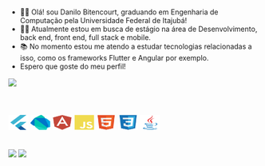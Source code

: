 #
- 🧑‍🎓  Olá! sou Danilo Bitencourt, graduando em Engenharia de Computação pela Universidade Federal de Itajubá!
- 🧑‍💻 Atualmente estou em busca de estágio na área de Desenvolvimento, back end, front end, full stack e mobile.
- 📚 No momento estou me atendo a estudar tecnologias relacionadas a isso, como os frameworks Flutter e Angular por exemplo.
- Espero que goste do meu perfil!

<!--
#
<a href="https://github.com/anuraghazra/github-readme-stats">
  <img height=200 align="center" src="https://github-readme-stats.vercel.app/api?username=DaniloBitencourt&show_icons=true&theme=dark#gh-dark-mode-only" />
</a>
-->
<a href="https://github.com/anuraghazra/convoychat">
  <img height=200 align="center" src="https://github-readme-stats.vercel.app/api/top-langs/?username=DaniloBitencourt&layout=compact&langs_count=4&card_width=280" />
</a>


  
#
 <div style="display: inline_block"><br>
  <img align="center" alt="Danilo-Flutter" height="30" width="40" src="https://github.com/devicons/devicon/blob/master/icons/flutter/flutter-original.svg">
  <img align="center" alt="Danilo-Dart" height="30" width="40" src="https://github.com/devicons/devicon/blob/master/icons/dart/dart-original.svg">
  <img align="center" alt="Danilo-Python" height="30" width="40" src="https://github.com/devicons/devicon/blob/master/icons/angularjs/angularjs-plain.svg">
  <img align="center" alt="Danilo-Js" height="30" width="40" src="https://raw.githubusercontent.com/devicons/devicon/master/icons/javascript/javascript-plain.svg">
  <img align="center" alt="Danilo-HTML" height="30" width="40" src="https://raw.githubusercontent.com/devicons/devicon/master/icons/html5/html5-original.svg">
  <img align="center" alt="Danilo-CSS" height="30" width="40" src="https://raw.githubusercontent.com/devicons/devicon/master/icons/css3/css3-original.svg">
  <img align="center" alt="Danilo-CSS" height="30" width="40" src="https://github.com/devicons/devicon/blob/master/icons/java/java-original.svg">
 </div>
 
#
<div> 
  
  <a href = "mailto:danilo300600@gmail.com"><img src="https://img.shields.io/badge/-Gmail-%23333?style=for-the-badge&logo=gmail&logoColor=white" target="_blank"></a>
  <a href="https://www.linkedin.com/in/danilo-bitencourt/" target="_blank"><img src="https://img.shields.io/badge/-LinkedIn-%230077B5?style=for-the-badge&logo=linkedin&logoColor=white" target="_blank"></a> 
  
</div>

<!---
DaniloBitencourt/DaniloBitencourt is a ✨ special ✨ repository because its `README.md` (this file) appears on your GitHub profile.
You can click the Preview link to take a look at your changes.
--->

